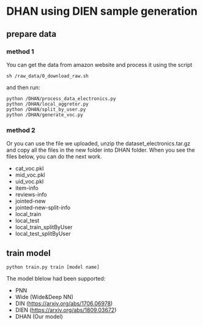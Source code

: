 # DHAN using DIEN sample generation
## prepare data
### method 1
You can get the data from amazon website and process it using the script
```
sh /raw_data/0_download_raw.sh
```
and then run:
```
python /DHAN/process_data_electronics.py
python /DHAN/local_aggretor.py
python /DHAN/split_by_user.py
python /DHAN/generate_voc.py
```
### method 2
Or you can use the file we uploaded, unzip the dataset_electronics.tar.gz and copy all the files in the new folder into DHAN folder.
When you see the files below, you can do the next work.

* cat_voc.pkl
* mid_voc.pkl
* uid_voc.pkl
* item-info
* reviews-info
* jointed-new
* jointed-new-split-info
* local_train
* local_test
* local_train_splitByUser
* local_test_splitByUser


## train model
```
python train.py train [model name] 
```
The model blelow had been supported:

* PNN
* Wide (Wide&Deep NN)
* DIN (https://arxiv.org/abs/1706.06978)
* DIEN (https://arxiv.org/abs/1809.03672)
* DHAN (Our model)
